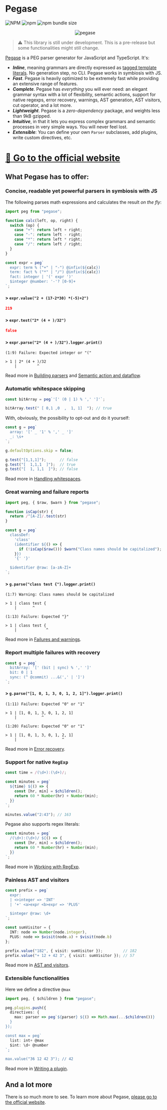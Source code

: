 # Pegase

![NPM](https://img.shields.io/npm/l/pegase) ![npm](https://img.shields.io/npm/v/pegase) ![npm bundle size](https://img.shields.io/bundlephobia/minzip/pegase?label=gzip)

<p align="center">  
  <img alt="pegase" src="https://ostrebler.github.io/pegase/assets/images/pegase.png">  
</p>

> ⚠️ This library is still under development. This is a pre-release but some functionalities might still change.

[Pegase](https://ostrebler.github.io/pegase/) is a PEG parser generator for JavaScript and TypeScript. It's:

- **_Inline_**, meaning grammars are directly expressed as [tagged template literals](https://developer.mozilla.org/en-US/docs/Web/JavaScript/Reference/Template_literals#tagged_templates). No generation step, no CLI. Pegase works in symbiosis with JS.
- **_Fast_**. Pegase is heavily optimized to be extremely fast while providing an extensive range of features.
- **_Complete_**. Pegase has *everything* you will ever need: an elegant grammar syntax with a lot of flexibility, semantic actions, support for native regexps, error recovery, warnings, AST generation, AST visitors, cut operator, and a lot more.
- **_Lightweight_**. Pegase is a _zero-dependency_ package, and weights less than 9kB gzipped.
- **_Intuitive_**, in that it lets you express complex grammars and semantic processes in very simple ways. You will never feel lost.
- **_Extensible_**: You can define your own `Parser` subclasses, add plugins, write custom directives, etc.

# [🔗 Go to the official website](https://ostrebler.github.io/pegase/)



## What Pegase has to offer:

### Concise, readable yet powerful parsers in symbiosis with JS

The following parses math expressions and calculates the result *on the fly*:

```js
import peg from "pegase";

function calc(left, op, right) {
  switch (op) {
    case "+": return left + right;
    case "-": return left - right;
    case "*": return left * right;
    case "/": return left / right;
  }
}

const expr = peg`  
  expr: term % ("+" | "-") @infix(${calc})  
  term: fact % ("*" | "/") @infix(${calc})  
  fact: integer | '(' expr ')'
  $integer @number: '-'? [0-9]+
`;
```

#### > `expr.value("2 + (17-2*30) *(-5)+2")`

```json
219
```

#### > `expr.test("2* (4 + )/32")`

```json
false
```

#### > `expr.parse("2* (4 + )/32").logger.print()`

```
(1:9) Failure: Expected integer or "("

> 1 | 2* (4 + )/32
    |         ^
```

Read more in [Building parsers](https://ostrebler.github.io/pegase/basic-concepts/Building-parsers/) and [Semantic action and dataflow](https://ostrebler.github.io/pegase/basic-concepts/Semantic-action-and-dataflow/).

### Automatic whitespace skipping

```ts
const bitArray = peg`'[' (0 | 1) % ',' ']'`;

bitArray.test(" [ 0,1 ,0  ,  1, 1]  "); // true
```

With, obviously, the possibility to opt-out and do it yourself:

```ts
const g = peg`
  array: '[' _ '1' % ',' _ ']'
  _: \s+
`;

g.defaultOptions.skip = false;

g.test("[1,1,1]");      // false
g.test("[  1,1,1  ]");  // true
g.test("[  1, 1,1  ]"); // false
```

Read more in [Handling whitespaces](https://ostrebler.github.io/pegase/basic-concepts/Handling-whitespaces/).

### Great warning and failure reports

```ts
import peg, { $raw, $warn } from "pegase";

function isCap(str) {
  return /^[A-Z]/.test(str)
}

const g = peg`
  classDef:
    'class'
    (identifier ${() => {
      if (!isCap($raw())) $warn("Class names should be capitalized");
    }})
    '{' '}'

  $identifier @raw: [a-zA-Z]+
`;
```

#### > `g.parse("class test {").logger.print()`

```
(1:7) Warning: Class names should be capitalized

> 1 | class test {
    |       ^

(1:13) Failure: Expected "}"

> 1 | class test {
    |             ^
```

Read more in [Failures and warnings](https://ostrebler.github.io/pegase/basic-concepts/Failures-and-warnings/).

### Report multiple failures with recovery

```ts
const g = peg`
  bitArray: '[' (bit | sync) % ',' ']'
  bit: 0 | 1
  sync: (^ @commit) ...&(',' | ']')
`;
```

#### > `g.parse("[1, 0, 1, 3, 0, 1, 2, 1]").logger.print()`

```
(1:11) Failure: Expected "0" or "1"

> 1 | [1, 0, 1, 3, 0, 1, 2, 1]
    |           ^

(1:20) Failure: Expected "0" or "1"

> 1 | [1, 0, 1, 3, 0, 1, 2, 1]
    |                    ^
```

Read more in [Error recovery](https://ostrebler.github.io/pegase/advanced-concepts/Error-recovery/).

### Support for native `RegExp`

```ts
const time = /(\d+):(\d+)/;

const minutes = peg`
  ${time} ${() => {
    const [hr, min] = $children();
    return 60 * Number(hr) + Number(min);
  }}
`;

minutes.value("2:43"); // 163
```

Pegase also supports regex literals:

```ts
const minutes = peg`
  /(\d+):(\d+)/ ${() => {
    const [hr, min] = $children();
    return 60 * Number(hr) + Number(min);
  }}
`;
```

Read more in [Working with RegExp](https://ostrebler.github.io/pegase/advanced-concepts/Working-with-RegExp/).

### Painless AST and visitors

```ts
const prefix = peg`
  expr:
  | <>integer => 'INT'
  | '+' <a>expr <b>expr => 'PLUS'

  $integer @raw: \d+
`;

const sumVisitor = {
  INT: node => Number(node.integer),
  PLUS: node => $visit(node.a) + $visit(node.b)
};

prefix.value("182", { visit: sumVisitor });         // 182
prefix.value("+ 12 + 42 3", { visit: sumVisitor }); // 57
```

Read more in [AST and visitors](https://ostrebler.github.io/pegase/advanced-concepts/AST-and-visitors/).

### Extensible functionalities

Here we define a directive `@max`

```ts
import peg, { $children } from "pegase";

peg.plugins.push({
  directives: {
    max: parser => peg`${parser} ${() => Math.max(...$children())}
  }
});

const max = peg`
  list: int+ @max
  $int: \d+ @number
`;

max.value("36 12 42 3"); // 42
```

Read more in [Writing a plugin](https://ostrebler.github.io/pegase/advanced-concepts/Writing-a-plugin/).

## And a lot more

There is so much more to see. To learn more about Pegase, [please go to the official website](https://ostrebler.github.io/pegase/).

